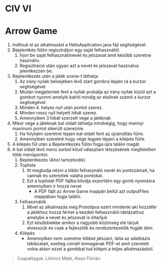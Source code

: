# CIV VI
# Arrow Game

1. Indítsuk el az alkalmazást a HelloApplication.java fájl segítségével.
2. Bejelentkés fülön regisztráljon egy saját felhasználót.
    1. Írjon be saját felhasználónevet és jelszavat amit később szeretne használni.
    2. Regisztráció után ugyan azt a nevet és jelszavat használva jelentkezzen be. 
3. Bejelentkezés után a játék scene-t láthatja
    1. Az irány nyílak belsejében lévő start gombra lépjen rá a kurzor segítségével.
    2. Miután megjelentek fent a nyílak probálja az irány nyílak közül azt a gombot nyomni amelyik balról mindig az elsőnek számít a kurzor segítségével.
    3. Minden 4. helyes nyíl után pontot szerez.
    4. Minden rossz nyíl helyett hibát szerez.
    5. Amennyiben 3 hibát szerzett vége a játéknak
4. Mikor vége a játéknak bal oldalt láthatja mindvégig, hogy mennyi maximum pontot sikerült szereznie.
    1. Ha folytatni szeretné lépjen bal oldalt fent az újraindítás fülre.
    2. Amennyiben szeretné hogy vége legyen lépjen a kilépés fülre.
5. A kilépés fül után a Bejelentkezés fülön fogja újra találni magát.
6. A bal oldalt lévő menü sorból kitud választani tetszésének megfelelően több menüpontot.
    1. Bejelentkezés (Ahol tartozkodik)
    2. Toplista
        1. Itt megtudja nézni a többi felhasználó nevét és pontszámait, ha vannak és szereztek valaha pontokat.
        2. Ezt a toplistát PDF fájlba kitudja exportálni egy gomb nyomásra amennyiben ír hozzá nevet
            - A PDF fájlt az Arrow Game mappán bellül azt outputFiles mappában fogja találni.
    3. Felhasználók
        1. Mivel az alkalmazás még Prototípus ezért mindenki aki hozzáfér a játékhoz hozzá férhet a kezdeti felhasználói táblázathoz amelybe a nevet és jelszavát is eltárljuk
        2. Ezt későbbiekbe amikor a nagyobb közönség elé tárjuk elvesszük és csak a fejlesztők és rendszerkezelők fogják látni.
    4. Kilépés
        - Amennyiben nem szeretne többet játszani, látta az adatbázis táblázatait, esetleg csinált önmagának PDF-et amit szeretett volna akkor ezzel a gombbal tud kilépni a teljes alkalmazásból.    

>Csapattagok: Lőrincz Máté, Alasz Flórián                    